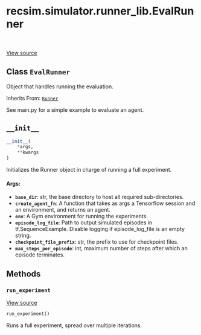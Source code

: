 <div itemscope itemtype="http://developers.google.com/ReferenceObject">
<meta itemprop="name" content="recsim.simulator.runner_lib.EvalRunner" />
<meta itemprop="path" content="Stable" />
<meta itemprop="property" content="__init__"/>
<meta itemprop="property" content="run_experiment"/>
</div>

# recsim.simulator.runner_lib.EvalRunner

<table class="tfo-notebook-buttons tfo-api" align="left">
</table>

<a target="_blank" href="https://github.com/google-research/recsim/recsim/simulator/runner_lib.py">View
source</a>

## Class `EvalRunner`

Object that handles running the evaluation.

Inherits From: [`Runner`](../../../recsim/simulator/runner_lib/Runner.md)

<!-- Placeholder for "Used in" -->

See main.py for a simple example to evaluate an agent.

<h2 id="__init__"><code>__init__</code></h2>

```python
__init__(
    *args,
    **kwargs
)
```

Initializes the Runner object in charge of running a full experiment.

#### Args:

*   <b>`base_dir`</b>: str, the base directory to host all required
    sub-directories.
*   <b>`create_agent_fn`</b>: A function that takes as args a Tensorflow session
    and an environment, and returns an agent.
*   <b>`env`</b>: A Gym environment for running the experiments.
*   <b>`episode_log_file`</b>: Path to output simulated episodes in
    tf.SequenceExample. Disable logging if episode_log_file is an empty string.
*   <b>`checkpoint_file_prefix`</b>: str, the prefix to use for checkpoint
    files.
*   <b>`max_steps_per_episode`</b>: int, maximum number of steps after which an
    episode terminates.

## Methods

<h3 id="run_experiment"><code>run_experiment</code></h3>

<a target="_blank" href="https://github.com/google-research/recsim/recsim/simulator/runner_lib.py">View
source</a>

```python
run_experiment()
```

Runs a full experiment, spread over multiple iterations.
